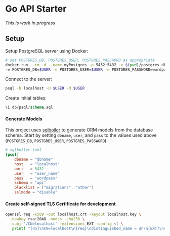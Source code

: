 # Go API Starter

*This is work in progress*


## Setup


Setup PostgreSQL server using Docker:
```bash
# set POSTGRES_DB, POSTGRES_USER, POSTGRES_PASSWORD as appropriate
docker run --rm -d --name myPostgres -p 5432:5432 -v $(pwd)/postgres_db:/var/lib/postgresql/data \
-e POSTGRES_DB=$USER -e POSTGRES_USER=$USER -e POSTGRES_PASSWORD=wordpass postgres:12-alpine
```

Connect to the server:
```bash
psql -h localhost -U $USER -d $USER
```

Create initial tables:
```sql
\i db/psql/schema.sql
```

#### Generate Models

This project uses [sqlboiler](https://github.com/volatiletech/sqlboiler) to generate ORM models from the database schema. Start by setting `dbname`, `user`, and `pass` to the values used above (`POSTGRES_DB`, `POSTGRES_USER`, `POSTGRES_PASSWORD`).

``` toml
# sqlboiler.toml
[psql]
    dbname = "dbname"
    host   = "localhost"
    port   = 5432
    user   = "user_name"
    pass   = "wordpass"
    schema = "api"
    blacklist = ["migrations", "other"]
    sslmode = "disable"

```

#### Create self-signed TLS Certificate for development

```bash
openssl req -x509 -out localhost.crt -keyout localhost.key \
  -newkey rsa:2048 -nodes -sha256 \
  -subj '/CN=localhost' -extensions EXT -config <( \
   printf "[dn]\nCN=localhost\n[req]\ndistinguished_name = dn\n[EXT]\nsubjectAltName=DNS:localhost\nkeyUsage=digitalSignature\nextendedKeyUsage=serverAuth")
```








